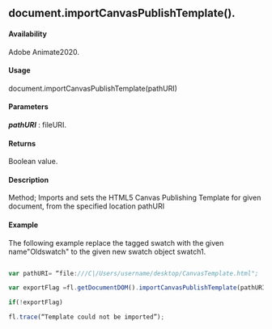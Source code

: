 ## document.importCanvasPublishTemplate().

#### Availability

Adobe Animate2020.

#### Usage
document.importCanvasPublishTemplate(pathURI)	

#### Parameters

***pathURI*** : fileURI.

#### Returns

Boolean value.

#### Description

Method;	Imports and sets the HTML5 Canvas Publishing Template for given document, from the specified location pathURI

#### Example
The following example replace the tagged swatch with the given name"Oldswatch" to the given new swatch object swatch1.

```javascript

var pathURI= “file:///C|/Users/username/desktop/CanvasTemplate.html";

var exportFlag =fl.getDocumentDOM().importCanvasPublishTemplate(pathURI);

if(!exportFlag)

fl.trace(“Template could not be imported”);

```

